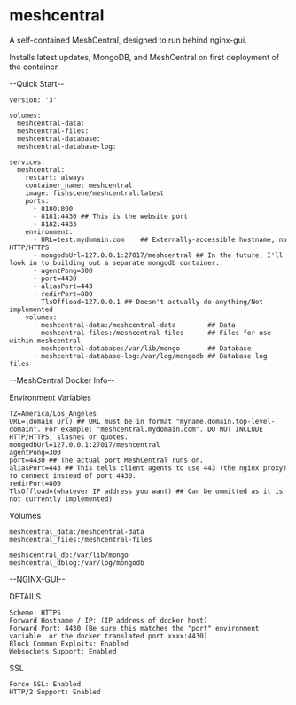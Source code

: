 # meshcentral
A self-contained MeshCentral, designed to run behind nginx-gui.


Installs latest updates, MongoDB, and MeshCentral on first deployment of the container.

--Quick Start--
    
    version: '3'

    volumes:
      meshcentral-data:
      meshcentral-files:
      meshcentral-database:
      meshcentral-database-log:

    services:
      meshcentral:
        restart: always
        container_name: meshcentral
        image: fishscene/meshcentral:latest
        ports:
          - 8180:800
          - 8181:4430 ## This is the website port
          - 8182:4433
        environment:
          - URL=test.mydomain.com    ## Externally-accessible hostname, no HTTP/HTTPS
          - mongodbUrl=127.0.0.1:27017/meshcentral ## In the future, I'll look in to building out a separate mongodb container.
          - agentPong=300
          - port=4430
          - aliasPort=443
          - redirPort=800
          - TlsOffload=127.0.0.1 ## Doesn't actually do anything/Not implemented
        volumes:
          - meshcentral-data:/meshcentral-data        ## Data
          - meshcentral-files:/meshcentral-files      ## Files for use within meshcentral
          - meshcentral-database:/var/lib/mongo       ## Database
          - meshcentral-database-log:/var/log/mongodb ## Database log files

  --MeshCentral Docker Info--

  Environment Variables

    TZ=America/Los_Angeles
    URL=(domain url) ## URL must be in format "myname.domain.top-level-domain". For example: "meshcentral.mydomain.com". DO NOT INCLUDE HTTP/HTTPS, slashes or quotes.
    mongodbUrl=127.0.0.1:27017/meshcentral
    agentPong=300
    port=4430 ## The actual port MeshCentral runs on. 
    aliasPort=443 ## This tells client agents to use 443 (the nginx proxy) to connect instead of port 4430.
    redirPort=800
    TlsOffload=(whatever IP address you want) ## Can be ommitted as it is not currently implemented)

  Volumes

    meshcentral_data:/meshcentral-data
    meshcentral_files:/meshcentral-files

    meshscentral_db:/var/lib/mongo
    meshcentral_dblog:/var/log/mongodb

--NGINX-GUI--

  DETAILS

    Scheme: HTTPS
    Forward Hostname / IP: (IP address of docker host)
    Forward Port: 4430 (Be sure this matches the "port" environment variable. or the docker translated port xxxx:4430)
    Block Common Exploits: Enabled
    Websockets Support: Enabled

  SSL

    Force SSL: Enabled
    HTTP/2 Support: Enabled
